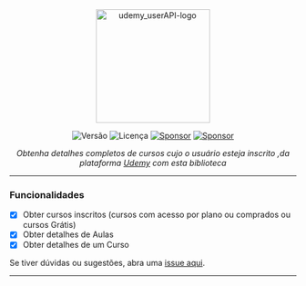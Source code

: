 <div align="center">
    <img src="assets/udemy_userAPI-logo.png" alt="udemy_userAPI-logo" width="200"/>
  

![Versão](https://img.shields.io/badge/version-0.2.2-orange)
![Licença](https://img.shields.io/badge/license-MIT-orange)
[![Sponsor](https://img.shields.io/badge/💲Donate-yellow)](https://apoia.se/paulocesar-dev404)
[![Sponsor](https://img.shields.io/badge/Documentation-green)](https://github.com/PauloCesar-dev404/udemy-userAPI/wiki)


  <i>Obtenha detalhes completos de cursos cujo o usuário esteja inscrito ,da plataforma [Udemy](https://www.udemy.com/) com esta biblioteca</i>
  
  ---
</div>


###  Funcionalidades
- [x] Obter cursos inscritos (cursos com acesso por plano ou comprados ou cursos Grátis)
- [x] Obter detalhes de Aulas
- [x] Obter detalhes de um Curso

Se tiver dúvidas ou sugestões, abra uma [issue aqui](https://github.com/PauloCesar-dev404/udemy_userAPI/issues).

---

